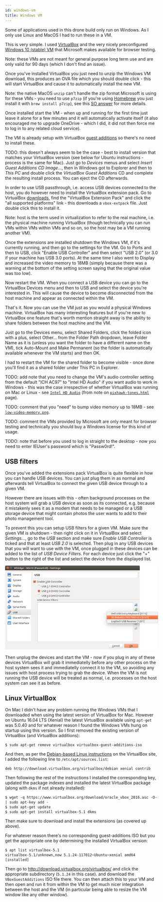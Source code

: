 ```yaml
---
id: windows-vm
title: Windows VM
---
```


Some of applications used in this drone build only run on Windows. As I only use Linux and MacOS I had to run these in a VM.

This is very simple. I used [VirtualBox](https://www.virtualbox.org) and the very nicely preconfigured [Windows 10 (stable) VM](https://developer.microsoft.com/en-us/microsoft-edge/tools/vms/) that Microsoft makes available for browser testing.

Note: these VMs are not meant for general purpose long term use and are only valid for 90 days (which I don't find an issue).

Once you've installed VirtualBox you just need to unzip the Windows VM download, this produces an OVA file which you should double click - this will start VirtualBox and cause it to automatically install the new VM.

Note: the native MacOS `unzip` can't handle the zip format Microsoft is using for these VMs - you need to use `p7zip` (if you're using [Homebrew](https://brew.sh/) you just install it with `brew install p7zip`), see this [SO answer](https://superuser.com/a/626731/238591) for more details.

Once installed start the VM - when up and running for the first time just leave it alone for a few minutes and it will automatically activate itself (it also encouraged me to upgrade OneDrive - which I did, it did not then force me to log in to any related cloud service).

The VM is already setup with VirtualBox [guest additions](https://www.virtualbox.org/manual/ch04.html) so there's no need to install these.

TODO: this doesn't always seem to be the case - best to install version that matches your VirtualBox version (see below for Ubuntu instructions - process is the same for Mac). Just go to _Devices_ menus and select _Insert Guest Additions CD Image..._, then in Windows got to Explorer and then to _This PC_ and double click the _VirtualBox Guest Additions_ CD and complete the resulting install process. You can eject the CD afterwards.

In order to use USB passthrough, i.e. access USB devices connected to the host, you do however need to install the VirtualBox extension pack. Go to VirtualBox [downloads](https://www.virtualbox.org/wiki/Downloads), find the "VirtualBox Extension Pack" and click the "all supported platforms" link - this downloads a `vbox-extpack` file. Just double click this to install it.

Note: host is the term used in virtualization to refer to the real machine, i.e. the physical machine running VirtualBox (though technically you can run VMs within VMs within VMs and so on, so the host may be a VM running another VM).

Once the extensions are installed shutdown the Windows VM, if it's currently running, and then go to the settings for the VM. Go to Ports and then to USB, click "Enable USB Controller" and then select "USB 2.0" (or 3.0 if your machine has USB 3.0 ports). At the same time I also went to Display and increased the video memory to 18MB (simply because there was a warning at the bottom of the setting screen saying that the original value was too low).

Now restart the VM. When you connect a USB device you can go to the VirtualBox Devices menu and then to USB and select the device you're interested in. This will cause the device to become disconnected from the host machine and appear as connected within the VM.

That's it. Now you can use the VM just as you would a physical Windows machine. VirtualBox has many interesting features but if you're new to VirtualBox one feature that's worth mention straight away is the ability to share folders between the host machine and the VM.

Just go to the Devices menu, select Shared Folders, click the folded icon with a plus, select Other... from the Folder Path dropdown, leave Folder Name as it is (unless you want the folder to have a different name on the VM), tick Auto-Mount and Make Permanent (so the folder is automatically available whenever the VM starts) and then OK.

I had to restart the VM for the shared folder to become visible - once done you'll find it as a shared folder under This PC in Explorer.

TODO: add note that you need to change the VM's audio controller setting from the default "ICH AC97" to "Intel HD Audio" if you want audio to work in Windows - this was the case irrespective of whether VirtualBox was running on Mac or Linux - see [`Intel HD Audio`](assets/images/virtualization/intel-hd-audio.png) (from note on [`pixhawk-tones.html`](assets/pixhawk-tones.html) page).

TODO: comment that you "need" to bump video memory up to 18MB - see [`low-video-memory.png`](assets/images/virtualization/low-video-memory.png).

TODO: comment the VMs provided by Microsoft are only meant for browser testing and technically you should buy a Windows license for this kind of usage.

TODO: note that before you used to log in straight to the desktop - now you need to enter IEUser's password which is "Passw0rd!".

USB filters
-----------

Once you've added the extensions pack VirtualBox is quite flexible in how you can handle USB devices. You can just plug them in as normal and afterwards tell VirtualBox to connect the given USB device through to a given VM.

However there are issues with this - often background processes on the host system will grab a USB device as soon as its connected, e.g. because it mistakenly sees it as a modem that needs to be managed or a USB storage device that might contain photos the user wants to add to their photo management tool.

To prevent this you can setup USB filters for a given VM. Make sure the given VM is shutdown - then right click on it in VirtualBox and select _Settings..._, go to the _USB_ section and make sure _Enable USB Controller_ is ticked and that at least _USB 2.0_ is selected. Then plug in any USB devices that you will want to use with the VM, once plugged in these devices can be added to the list of _USB Device Filters_. For each device just click the "+" button to the right of the list and select the device from the displayed list.

![adding a USB filter](assets/images/virtualization/usb-filters.png)

Then unplug the devices and start the VM - now if you plug in any of these devices VirtualBox will grab it immediatelly before any other process on the host system sees it and immediatelly connect it to the VM, so avoiding any issues with host process trying to grab the device. When the VM is not running the USB device will be treated as normal, i.e. processes on the host system can see it as before.

Linux VirtualBox
----------------

On Mac I didn't have any problem running the Windows VMs that I downloaded when using the latest version of VirtualBox for Mac. However on Ubuntu 16.04 LTS (Xenial) the latest VirtualBox available using `apt-get` was 5.0.40 and for whatever reason I found the Windows VMs hung on startup using this version. So I first removed the existing version of VirtualBox (and VirtualBox additions):

    $ sudo apt-get remove virtualbox virtualbox-guest-additions-iso

And then, as per the [Debian-based Linux instructions](https://www.virtualbox.org/wiki/Linux_Downloads#Debian-basedLinuxdistributions) on the VirtualBox site, I added the following line to `/etc/apt/sources.list`:

    deb http://download.virtualbox.org/virtualbox/debian xenial contrib

Then following the rest of the instructions I installed the corresponding key, updated the package indexes and installed the latest VirtualBox package (along with `dkms` if not already installed):

    $ wget -q https://www.virtualbox.org/download/oracle_vbox_2016.asc -O- | sudo apt-key add -
    $ sudo apt-get update
    $ sudo apt-get install virtualbox-5.1 dkms

Then make sure to download and install the extensions (as covered up above).

For whatever reason there's no corresponding guest-additions ISO but you get the appropriate one by determining the installed VirtualBox version:

    $ apt list virtualbox-5.1
    virtualbox-5.1/unknown,now 5.1.24-117012~Ubuntu~xenial amd64 [installed]

Then go to <http://download.virtualbox.org/virtualbox/> and click the appropriate subdirectory (`5.1.24` in this case). and download the `VBoxGuestAdditions` ISO file there. You can then attach this to your VM and then open and run it from within the VM to get much nicer integration between the host and the VM (in particular being able to resize the VM window like any other window).
